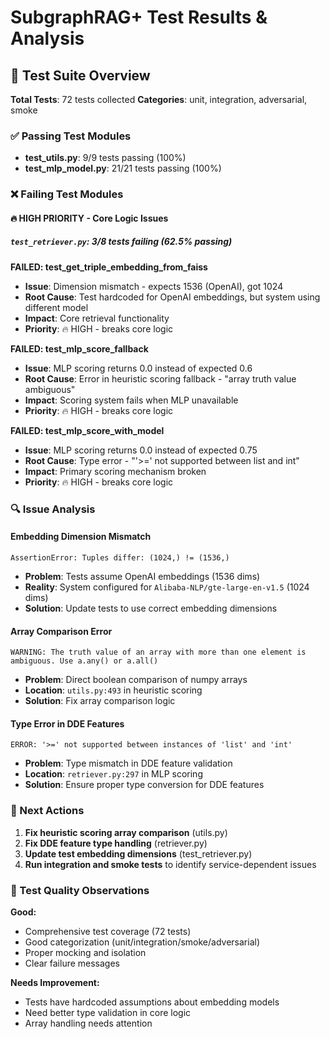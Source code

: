 # SubgraphRAG+ Test Results & Analysis

## 🧪 Test Suite Overview

**Total Tests**: 72 tests collected
**Categories**: unit, integration, adversarial, smoke

### ✅ Passing Test Modules
- **test_utils.py**: 9/9 tests passing (100%)
- **test_mlp_model.py**: 21/21 tests passing (100%)

### ❌ Failing Test Modules

#### 🔥 **HIGH PRIORITY** - Core Logic Issues

##### `test_retriever.py`: 3/8 tests failing (62.5% passing)

**FAILED: test_get_triple_embedding_from_faiss**
- **Issue**: Dimension mismatch - expects 1536 (OpenAI), got 1024 
- **Root Cause**: Test hardcoded for OpenAI embeddings, but system using different model
- **Impact**: Core retrieval functionality
- **Priority**: 🔥 HIGH - breaks core logic

**FAILED: test_mlp_score_fallback** 
- **Issue**: MLP scoring returns 0.0 instead of expected 0.6
- **Root Cause**: Error in heuristic scoring fallback - "array truth value ambiguous"
- **Impact**: Scoring system fails when MLP unavailable
- **Priority**: 🔥 HIGH - breaks core logic

**FAILED: test_mlp_score_with_model**
- **Issue**: MLP scoring returns 0.0 instead of expected 0.75
- **Root Cause**: Type error - "'>=' not supported between list and int"
- **Impact**: Primary scoring mechanism broken
- **Priority**: 🔥 HIGH - breaks core logic

### 🔍 Issue Analysis

#### Embedding Dimension Mismatch
```
AssertionError: Tuples differ: (1024,) != (1536,)
```
- **Problem**: Tests assume OpenAI embeddings (1536 dims)
- **Reality**: System configured for `Alibaba-NLP/gte-large-en-v1.5` (1024 dims)
- **Solution**: Update tests to use correct embedding dimensions

#### Array Comparison Error
```
WARNING: The truth value of an array with more than one element is ambiguous. Use a.any() or a.all()
```
- **Problem**: Direct boolean comparison of numpy arrays
- **Location**: `utils.py:493` in heuristic scoring
- **Solution**: Fix array comparison logic

#### Type Error in DDE Features
```
ERROR: '>=' not supported between instances of 'list' and 'int'
```
- **Problem**: Type mismatch in DDE feature validation
- **Location**: `retriever.py:297` in MLP scoring
- **Solution**: Ensure proper type conversion for DDE features

### 🚀 Next Actions

1. **Fix heuristic scoring array comparison** (utils.py)
2. **Fix DDE feature type handling** (retriever.py) 
3. **Update test embedding dimensions** (test_retriever.py)
4. **Run integration and smoke tests** to identify service-dependent issues

### 🧠 Test Quality Observations

**Good:**
- Comprehensive test coverage (72 tests)
- Good categorization (unit/integration/smoke/adversarial)
- Proper mocking and isolation
- Clear failure messages

**Needs Improvement:**
- Tests have hardcoded assumptions about embedding models
- Need better type validation in core logic
- Array handling needs attention 